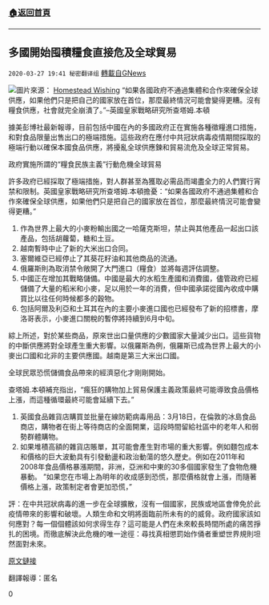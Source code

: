 ###  [:house:返回首頁](https://github.com/ourhimalayas/txt)
---

## 多國開始囤積糧食直接危及全球貿易
`2020-03-27 19:41 秘密翻译组` [轉載自GNews](https://gnews.org/zh-hant/154657/)

![](https://s3-ap-northeast-1.amazonaws.com/news.guo.offload.media/wp-content/uploads/2020/03/27193836/Foods-to-Hoard.jpg)圖片來源： [Homestead Wishing](https://homesteadwishing.com/foods-to-hoard/) 
“如果各國政府不通過集體和合作來確保全球供應，如果他們只是把自己的國家放在首位，那麼最終情況可能會變得更糟。沒有糧食供應，社會就完全崩潰了。”–英國皇家戰略研究所查塔姆.本頓

據美彭博社最新報導，目前包括中國在內的多國政府正在實施各種徵糧進口措施，和對食品限量出售出口的極端措施。這些政府在應付中共冠狀病毒疫情期間採取的極端行動以確保本國食品供應，將擾亂全球供應鍊和貿易流危及全球正常貿易。

政府實施所謂的“糧食民族主義”行動危機全球貿易

許多政府已經採取了極端措施，對人群甚至為獲取必需品而竭盡全力的人們實行宵禁和限制。英國皇家戰略研究所查塔姆.本頓擔憂：“如果各國政府不通過集體和合作來確保全球供應，如果他們只是把自己的國家放在首位，那麼最終情況可能會變得更糟。”

1. 作為世界上最大的小麥粉輸出國之一哈薩克斯坦，禁止與其他產品一起出口該產品，包括胡蘿蔔，糖和土豆。
2. 越南暫時中止了新的大米出口合同。
3. 塞爾維亞已經停止了其葵花籽油和其他商品的流通。
4. 俄羅斯則為取消禁令敞開了大門進口（糧食）並將每週評估調整。
5. 中國正在增加其戰略儲備。中國是最大的水稻生產國和消費國，儘管政府已經儲備了大量的稻米和小麥，足以用於一年的消費，但中國承諾從國內收成中購買比以往任何時候都多的穀物。
6. 包括阿爾及利亞和土耳其在內的主要小麥進口國也已經發布了新的招標書，摩洛哥表示，小麥進口關稅的暫停將持續到6月中旬。


綜上所述，對於某些商品，原來世出口量供應的少數國家大量減少出口。這些貨物的中斷供應將對全球產生重大影響。以俄羅斯為例，俄羅斯已成為世界上最大的小麥出口國和北非的主要供應國。越南是第三大米出口國。

全球民眾恐慌儲備食品帶來的經濟惡化才剛剛開始。

查塔姆.本頓補充指出，“瘋狂的購物加上貿易保護主義政策最終可能導致食品價格上漲，而這種循環最終可能會延續下去。”

1. 英國食品雜貨店購買並批量在線防範病毒用品：3月18日，在倫敦的冰島食品商店，購物者在街上等待商店的全面開業，這段時間留給社區中的老年人和弱勢群體購物。
2. 如果堆積高額的雜貨店賬單，其可能會產生對市場的重大影響。例如麵包成本和價格的巨大波動具有引發動盪和政治動蕩的悠久歷史。例如在2011年和2008年食品價格暴漲期間，非洲，亞洲和中東的30多個國家發生了食物危機暴動。 ”如果您在市場上為明年的收成感到恐慌，那麼價格就會上漲，而隨著價格上漲，政策制定者會更加恐慌，”


評：在中共冠狀病毒的進一步在全球擴散，沒有一個國家，民族或地區會倖免於此疫情帶來的影響和破壞。人類生命和文明將面臨前所未有的的威脅。政府國家該如何應對？每一個個體該如何求得生存？這可能是人們在未來較長時間所處的痛苦掙扎的困境。而徹底解決此危機的唯一途徑：尋找真相懲罰始作俑者重塑世界規則坦然面對未來。

[原文鏈接](https://www.bloomberg.com/news/articles/2020-03-24/countries-are-starting-to-hoard-food-threatening-global-trade)

翻譯報導：匿名

0
